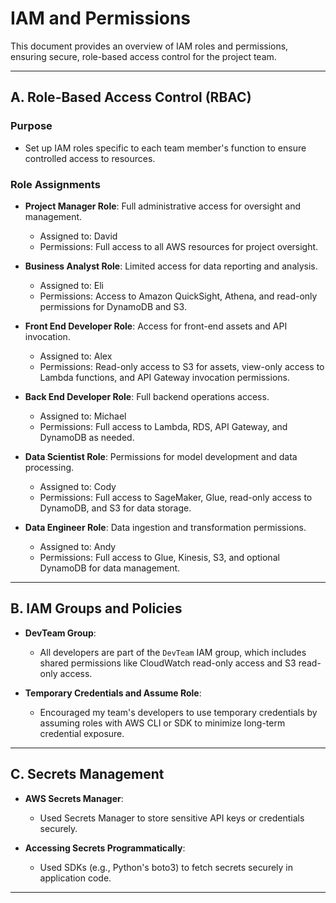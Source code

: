 # IAM and Permissions

This document provides an overview of IAM roles and permissions, ensuring secure, role-based access control for the project team.

---

## A. Role-Based Access Control (RBAC)

### Purpose

- Set up IAM roles specific to each team member's function to ensure controlled access to resources.

### Role Assignments

- **Project Manager Role**: Full administrative access for oversight and management.

  - Assigned to: David
  - Permissions: Full access to all AWS resources for project oversight.

- **Business Analyst Role**: Limited access for data reporting and analysis.

  - Assigned to: Eli
  - Permissions: Access to Amazon QuickSight, Athena, and read-only permissions for DynamoDB and S3.

- **Front End Developer Role**: Access for front-end assets and API invocation.

  - Assigned to: Alex
  - Permissions: Read-only access to S3 for assets, view-only access to Lambda functions, and API Gateway invocation permissions.

- **Back End Developer Role**: Full backend operations access.

  - Assigned to: Michael
  - Permissions: Full access to Lambda, RDS, API Gateway, and DynamoDB as needed.

- **Data Scientist Role**: Permissions for model development and data processing.

  - Assigned to: Cody
  - Permissions: Full access to SageMaker, Glue, read-only access to DynamoDB, and S3 for data storage.

- **Data Engineer Role**: Data ingestion and transformation permissions.

  - Assigned to: Andy
  - Permissions: Full access to Glue, Kinesis, S3, and optional DynamoDB for data management.

---

## B. IAM Groups and Policies

- **DevTeam Group**:

  - All developers are part of the `DevTeam` IAM group, which includes shared permissions like CloudWatch read-only access and S3 read-only access.

- **Temporary Credentials and Assume Role**:

  - Encouraged my team's developers to use temporary credentials by assuming roles with AWS CLI or SDK to minimize long-term credential exposure.

---

## C. Secrets Management

- **AWS Secrets Manager**:

  - Used Secrets Manager to store sensitive API keys or credentials securely.

- **Accessing Secrets Programmatically**:

  - Used SDKs (e.g., Python's boto3) to fetch secrets securely in application code.

---

